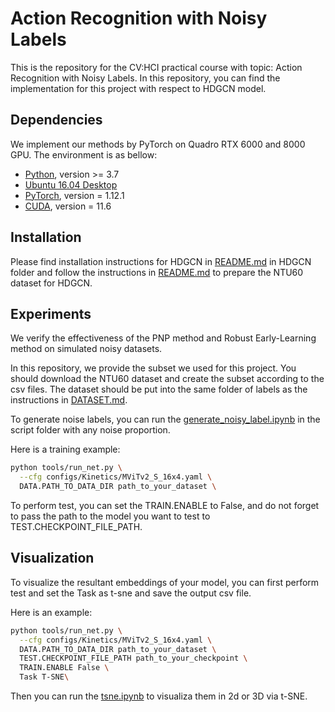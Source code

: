 # Action Recognition with Noisy Labels

This is the repository for the CV:HCI practical course with topic: Action Recognition with Noisy Labels. In this repository, you can find the implementation for this project with respect to HDGCN model. 

## Dependencies

We implement our methods by PyTorch on Quadro RTX 6000 and 8000 GPU. The environment is as bellow:

- [Python](https://python.org/), version >= 3.7
- [Ubuntu 16.04 Desktop](https://ubuntu.com/download)
- [PyTorch](https://PyTorch.org/), version = 1.12.1
- [CUDA](https://developer.nvidia.com/cuda-downloads), version = 11.6


## Installation

Please find installation instructions for HDGCN in [README.md](HDGCN/README.md) in HDGCN folder and follow the instructions in [README.md](HDGCN/README.md) to prepare the NTU60 dataset for HDGCN.

## Experiments

We verify the effectiveness of the PNP method and Robust Early-Learning method on simulated noisy datasets. 

In this repository, we provide the subset we used for this project. You should download the NTU60 dataset and create the subset according to the csv files. The dataset should be put into the same folder of labels as the instructions in [DATASET.md](slowfast/datasets/DATASET.md).

To generate noise labels, you can run the [generate_noisy_label.ipynb](slowfast/script/generate_noisy_label.ipynb) in the script folder with any noise proportion.


Here is a training example: 
```bash
python tools/run_net.py \
  --cfg configs/Kinetics/MViTv2_S_16x4.yaml \
  DATA.PATH_TO_DATA_DIR path_to_your_dataset \
```

To perform test, you can set the TRAIN.ENABLE to False, and do not forget to pass the path to the model you want to test to TEST.CHECKPOINT_FILE_PATH.


## Visualization

To visualize the resultant embeddings of your model, you can first perform test and set the Task as t-sne and save the output csv file.

Here is an example: 
```bash
python tools/run_net.py \
  --cfg configs/Kinetics/MViTv2_S_16x4.yaml \
  DATA.PATH_TO_DATA_DIR path_to_your_dataset \
  TEST.CHECKPOINT_FILE_PATH path_to_your_checkpoint \
  TRAIN.ENABLE False \
  Task T-SNE\
```

Then you can run the [tsne.ipynb](slowfast/script/tsne.ipynb) to visualiza them in 2d or 3D via t-SNE.
